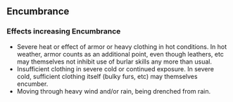 
## Encumbrance

### Effects increasing Encumbrance
* Severe heat or effect of armor or heavy clothing in hot conditions.  In hot weather, armor counts as an additional point, even though leathers, etc may themselves not inhibit use of burlar skills any more than usual.
* Insufficient clothing in severe cold or continued exposure.  In severe cold, sufficient clothing itself (bulky furs, etc) may themselves encumber.
* Moving through heavy wind and/or rain, being drenched from rain.